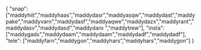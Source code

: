 {
  "snap":  ["maddyhiit","maddyhaas","maddydasr","maddyasqw","maddydast","maddypake","maddyvarn","maddydasf","maddyaqwe","maddydazx","maddyrant","maddydasv","maddydasd","maddydaro ","maddytrew"],
  "insta": ["maddygads","maddydaam","maddydaam","maddydadf","maddydadf"],
  "tele":  ["maddyfarn","maddygon","maddyhars","maddyhars","maddygon"]
}
